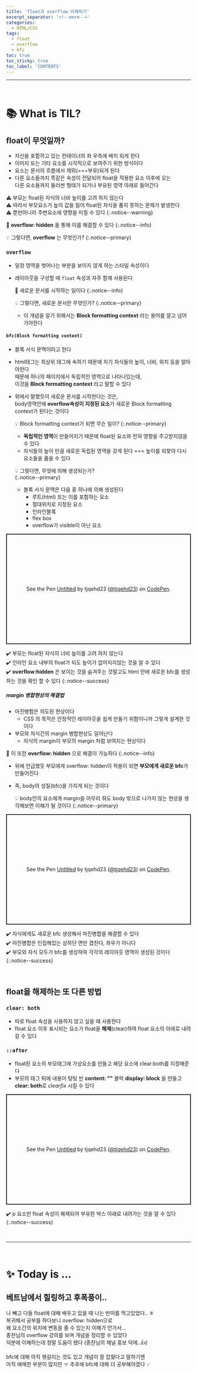 ```yaml
---
title: 'float과 overflow 이해하기'
excerpt_separator: '<!--more-->'
categories:
  - HTML/CSS
tags:
  - float
  - overflow
  - bfc
toc: true
toc_sticky: true
toc_label: 'CONTENTS'
---
```


---

<br>

# 📚 What is TIL?

## float이 무엇일까?

- 자신을 포함하고 있는 컨테이너의 좌 우측에 배치 되게 한다
- 이미지 또는 기타 요소를 시각적으로 보여주기 위한 방식이다
- 요소는 문서의 흐름에서 제외(===부유)되게 된다
- 다른 요소들까지 똑같은 속성이 전달되어 float을 적용한 요소 이후에 오는  
  다른 요소들까지 둘러싼 형태가 되거나 부유된 영역 아래로 들어간다

⚠️ 부모는 float된 자식의 너비 높이를 고려 하지 않는다  
⚠️ 따라서 부모요소가 높이 값을 잃어 float된 자식을 품지 못하는 문제가 발생한다  
⚠️ 뿐만아니라 주변요소에 영향을 미칠 수 있다
{:.notice--warning}

🔎 **overflow: hidden** 을 통해 이를 해결할 수 있다
{:.notice--info}

💡 그렇다면, **overflow** 는 무엇인가?
{:.notice--primary}

### `overflow`

- 일정 영역을 벗어나는 부분을 보이지 않게 하는 스타일 속성이다
- 레이아웃을 구성할 때 `float` 속성과 자주 함께 사용된다

  🔎 새로운 문서를 시작하는 일이다
  {:.notice--info}

  💡 그렇다면, 새로운 문서란 무엇인가?
  {:.notice--primary}

  - 이 개념을 알기 위해서는 **Block formatting context** 라는 용어를 알고 넘어가야한다

#### `bfc(Block formatting context)`

- 블록 서식 문맥이라고 한다
- html태그는 최상위 태그에 속하기 때문에 자기 자식들의 높이, 너비, 위치 등을 알아야한다  
  때문에 하나의 페이지에서 독립적인 영역으로 나타나있는데,  
  이것을 **Block formatting context** 라고 말할 수 있다
- 위에서 말했듯이 새로운 문서를 시작한다는 것은,  
  body영역안에 **overflow속성이 지정된 요소**가 새로운 Block formatting context가 된다는 것이다

  💡 Block formatting context가 되면 무슨 일이?
  {:.notice--primary}

  - **독립적인 영역**이 만들어지기 때문에 float된 요소와 전혀 영향을 주고받지않을 수 있다
  - 자식들의 높이 만큼 새로운 독립된 영역을 갖게 된다 === 높이를 되찾아 다시 요소들을 품을 수 있다

  💡 그렇다면, 무엇에 의해 생성되는가?  
  {:.notice--primary}

  - 블록 서식 문맥은 다음 중 하나에 의해 생성된다
    - 루트(html) 또는 이를 포함하는 요소
    - 절대위치로 지정된 요소
    - 인라인블록
    - flex box
    - overflow가 visible이 아닌 요소

<p class="codepen" data-height="300" data-default-tab="html,result" data-slug-hash="yLxpGRE" data-user="tjqehd23" style="height: 300px; box-sizing: border-box; display: flex; align-items: center; justify-content: center; border: 2px solid; margin: 1em 0; padding: 1em;">
  <span>See the Pen <a href="https://codepen.io/tjqehd23/pen/yLxpGRE">
  Untitled</a> by tjqehd23 (<a href="https://codepen.io/tjqehd23">@tjqehd23</a>)
  on <a href="https://codepen.io">CodePen</a>.</span>
</p>
<script async src="https://cpwebassets.codepen.io/assets/embed/ei.js"></script>

✔️ 부모는 float된 자식의 너비 높이를 고려 하지 않는다  
✔️ 인라인 요소 내부의 float가 되도 높이가 없어지지않는 것을 알 수 있다  
✔️ **overflow:hidden** 은 보이는 것을 숨겨주는 것말고도 html 안에 새로운 bfc를 생성하는 것을 확인 할 수 있다
{:.notice--success}

##### margin 병합현상의 해결법

- 마진병합은 의도된 현상이다
  - CSS 의 목적은 안정적인 레이아웃을 쉽게 만들기 위함이니까 그렇게 설계한 것이다
- 부모와 자식간의 margin 병합현상도 일어난다
  - 자식의 margin이 부모의 margin 처럼 보여지는 현상이다

🔎 이 또한 **overflow: hidden** 으로 해결이 가능하다
{:.notice--info}

- 위에 언급했듯 부모에게 overflow: hidden이 적용이 되면 **부모에게 새로운 bfc**가 만들어진다
- 즉, body의 성질(bfc)을 가지게 되는 것이다

  💡 body안의 요소에게 margin을 아무리 줘도 body 밖으로 나가지 않는 현상을 생각해보면 이해가 될 것이다
  {:.notice--primary}

<p class="codepen" data-height="300" data-default-tab="html,result" data-slug-hash="PodQYLa" data-user="tjqehd23" style="height: 300px; box-sizing: border-box; display: flex; align-items: center; justify-content: center; border: 2px solid; margin: 1em 0; padding: 1em;">
  <span>See the Pen <a href="https://codepen.io/tjqehd23/pen/PodQYLa">
  Untitled</a> by tjqehd23 (<a href="https://codepen.io/tjqehd23">@tjqehd23</a>)
  on <a href="https://codepen.io">CodePen</a>.</span>
</p>
<script async src="https://cpwebassets.codepen.io/assets/embed/ei.js"></script>

✔️ 자식에게도 새로운 bfc 생성해서 마진병합을 해결할 수 있다  
✔️ 마진병합은 인접해있는 상하단 면만 겹친다, 좌우가 아니다  
✔️ 부모와 자식 모두가 bfc를 생성하여 각각의 레이아웃 영역이 생성된 것이다
{:.notice--success}

<br>

## float을 해제하는 또 다른 방법

### `clear: both`

- 따로 float 속성을 사용하지 않고 싶을 때 사용한다
- float 요소 이후 표시되는 요소가 float을 **해제**(clear)하여 float 요소의 아래로 내려갈 수 있다

### `::after`

- float된 요소의 부모태그에 가상요소를 만들고 해당 요소에 clear:both를 지정해준다
- 부모의 태그 뒤에 내용이 텅텅 빈 **content: ""** 블럭 **display: block** 을 만들고 **clear: both**로 _clearfix_ 시킬 수 있다

<p class="codepen" data-height="300" data-default-tab="html,result" data-slug-hash="mdGXbZx" data-user="tjqehd23" style="height: 300px; box-sizing: border-box; display: flex; align-items: center; justify-content: center; border: 2px solid; margin: 1em 0; padding: 1em;">
  <span>See the Pen <a href="https://codepen.io/tjqehd23/pen/mdGXbZx">
  Untitled</a> by tjqehd23 (<a href="https://codepen.io/tjqehd23">@tjqehd23</a>)
  on <a href="https://codepen.io">CodePen</a>.</span>
</p>
<script async src="https://cpwebassets.codepen.io/assets/embed/ei.js"></script>

✔️ p 요소만 float 속성이 해제되어 부유한 박스 아래로 내려가는 것을 알 수 있다
{:.notice--success}

<br>

---

<br>

# ✨ Today is ...

## 베트남에서 힐링하고 후폭풍이..

나 빼고 다들 float에 대해 배우고 있을 때 나는 반미를 먹고있었다.. ㅎ  
복귀해서 공부를 하다보니 overflow: hidden으로  
왜 요소간의 위치에 변동을 줄 수 있는지 이해가 안가서...  
종찬님의 overflow 강의를 보며 개념을 정리할 수 있었다  
덕분에 이해하는데 정말 도움이 됐다 (종찬님의 채널 홍보 덕에..👍)

bfc에 대해 아직 헷갈리는 것도 있고 개념이 잘 잡혔다고 말하기엔  
아직 애매한 부분이 많지만 ㅜ 추후에 bfc에 대해 더 공부해야겠다 💡
